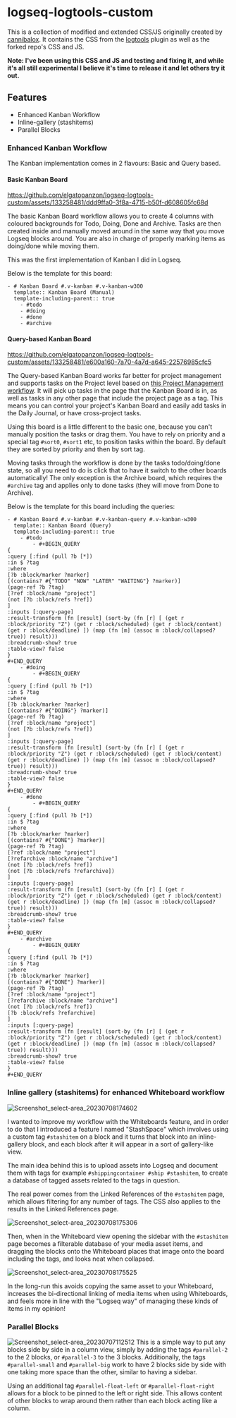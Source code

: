 # logseq-logtools-custom
This is a collection of modified and extended CSS/JS originally created by [cannibalox](https://github.com/cannibalox). It contains the CSS from the [logtools](https://github.com/cannibalox/logtools) plugin as well as the forked repo's CSS and JS.

**Note: I've been using this CSS and JS and testing and fixing it, and while it's all still experimental I believe it's time to release it and let others try it out.**

## Features
* Enhanced Kanban Workflow
* Inline-gallery (stashitems)
* Parallel Blocks

### Enhanced Kanban Workflow
The Kanban implementation comes in 2 flavours: Basic and Query based.

#### Basic Kanban Board
https://github.com/elgatopanzon/logseq-logtools-custom/assets/133258481/ddd9ffa0-3f8a-4715-b50f-d608605fc68d

The basic Kanban Board workflow allows you to create 4 columns with coloured backgrounds for Todo, Doing, Done and Archive. Tasks are then created inside and manually moved around in the same way that you move Logseq blocks around. You are also in charge of properly marking items as doing/done while moving them.

This was the first implementation of Kanban I did in Logseq.

Below is the template for this board:
```
- # Kanban Board #.v-kanban #.v-kanban-w300
  template:: Kanban Board (Manual)
  template-including-parent:: true
	- #todo
	- #doing
	- #done
	- #archive
```

#### Query-based Kanban Board
https://github.com/elgatopanzon/logseq-logtools-custom/assets/133258481/e600a160-7a70-4a7d-a645-22576985cfc5

The Query-based Kanban Board works far better for project management and supports tasks on the Project level based on [this Project Management workflow](https://luhmann-logseq.notion.site/A-new-approach-to-project-management-in-Logseq-8b36dd5eb25d4b9e9882742b5ee4368e). It will pick up tasks in the page that the Kanban Board is in, as well as tasks in any other page that include the project page as a tag. This means you can control your project's Kanban Board and easily add tasks in the Daily Journal, or have cross-project tasks.

Using this board is a little different to the basic one, because you can't manually position the tasks or drag them. You have to rely on priority and a special tag `#sort0`, `#sort1` etc, to position tasks within the board. By default they are sorted by priority and then by sort tag.

Moving tasks through the workflow is done by the tasks todo/doing/done state, so all you need to do is click that to have it switch to the other boards automatically! The only exception is the Archive board, which requires the `#archive` tag and applies only to done tasks (they will move from Done to Archive).

Below is the template for this board including the queries:
```
- # Kanban Board #.v-kanban #.v-kanban-query #.v-kanban-w300
  template:: Kanban Board (Query)
  template-including-parent:: true
	- #todo
		- #+BEGIN_QUERY
{
:query [:find (pull ?b [*])
:in $ ?tag
:where
[?b :block/marker ?marker]
[(contains? #{"TODO" "NOW" "LATER" "WAITING"} ?marker)]
(page-ref ?b ?tag)
[?ref :block/name "project"]
(not [?b :block/refs ?ref])
]
:inputs [:query-page]
:result-transform (fn [result] (sort-by (fn [r] [ (get r :block/priority "Z") (get r :block/scheduled) (get r :block/content) (get r :block/deadline) ]) (map (fn [m] (assoc m :block/collapsed? true)) result)))
:breadcrumb-show? true
:table-view? false
}
#+END_QUERY
	- #doing
		- #+BEGIN_QUERY
{
:query [:find (pull ?b [*])
:in $ ?tag
:where
[?b :block/marker ?marker]
[(contains? #{"DOING"} ?marker)]
(page-ref ?b ?tag)
[?ref :block/name "project"]
(not [?b :block/refs ?ref])
]
:inputs [:query-page]
:result-transform (fn [result] (sort-by (fn [r] [ (get r :block/priority "Z") (get r :block/scheduled) (get r :block/content) (get r :block/deadline) ]) (map (fn [m] (assoc m :block/collapsed? true)) result)))
:breadcrumb-show? true
:table-view? false
}
#+END_QUERY
	- #done
		- #+BEGIN_QUERY
{
:query [:find (pull ?b [*])
:in $ ?tag
:where
[?b :block/marker ?marker]
[(contains? #{"DONE"} ?marker)]
(page-ref ?b ?tag)
[?ref :block/name "project"]
[?refarchive :block/name "archive"]
(not [?b :block/refs ?ref])
(not [?b :block/refs ?refarchive])
]
:inputs [:query-page]
:result-transform (fn [result] (sort-by (fn [r] [ (get r :block/priority "Z") (get r :block/scheduled) (get r :block/content) (get r :block/deadline) ]) (map (fn [m] (assoc m :block/collapsed? true)) result)))
:breadcrumb-show? true
:table-view? false
}
#+END_QUERY
	- #archive
		- #+BEGIN_QUERY
{
:query [:find (pull ?b [*])
:in $ ?tag
:where
[?b :block/marker ?marker]
[(contains? #{"DONE"} ?marker)]
(page-ref ?b ?tag)
[?ref :block/name "project"]
[?refarchive :block/name "archive"]
(not [?b :block/refs ?ref])
[?b :block/refs ?refarchive]
]
:inputs [:query-page]
:result-transform (fn [result] (sort-by (fn [r] [ (get r :block/priority "Z") (get r :block/scheduled) (get r :block/content) (get r :block/deadline) ]) (map (fn [m] (assoc m :block/collapsed? true)) result)))
:breadcrumb-show? true
:table-view? false
}
#+END_QUERY
```

### Inline gallery (stashitems) for enhanced Whiteboard workflow
![Screenshot_select-area_20230708174602](https://github.com/elgatopanzon/logseq-logtools-custom/assets/133258481/3c4f4b2c-614f-4a36-9510-892bc4f3f13b)


I wanted to improve my workflow with the Whiteboards feature, and in order to do that I introduced a feature I named "StashSpace" which involves using a custom tag `#stashitem` on a block and it turns that block into an inline-gallery block, and each block after it will appear in a sort of gallery-like view. 

The main idea behind this is to upload assets into Logseq and document them with tags for example `#shippingcontainer #ship #stashitem`, to create a database of tagged assets related to the tags in question.

The real power comes from the Linked References of the `#stashitem` page, which allows filtering for any number of tags. The CSS also applies to the results in the Linked References page.

![Screenshot_select-area_20230708175306](https://github.com/elgatopanzon/logseq-logtools-custom/assets/133258481/9a12e402-e341-477e-83e2-408ca92c319a)

Then, when in the Whiteboard view opening the sidebar with the `#stashitem` page becomes a filterable database of your media asset items, and dragging the blocks onto the Whiteboard places that image onto the board including the tags, and looks neat when collapsed.

![Screenshot_select-area_20230708175525](https://github.com/elgatopanzon/logseq-logtools-custom/assets/133258481/11c0472b-49d9-416c-b87a-75561dbe133a)

In the long-run this avoids copying the same asset to your Whiteboard, increases the bi-directional linking of media items when using Whiteboards, and feels more in line with the "Logseq way" of managing these kinds of items in my opinion!

### Parallel Blocks
![Screenshot_select-area_20230707112512](https://github.com/elgatopanzon/logseq-logtools-custom/assets/133258481/6de0d4b6-27b0-49f3-a0a0-6c9872a4fd02)
This is a simple way to put any blocks side by side in a column view, simply by adding the tags `#parallel-2` to the 2 blocks, or `#parallel-3` to the 3 blocks. Additionally, the tags `#parallel-small` and `#parallel-big` work to have 2 blocks side by side with one taking more space than the other, similar to having a sidebar.

Using an additional tag `#parallel-float-left` or `#parallel-float-right` allows for a block to be pinned to the left or right side. This allows content of other blocks to wrap around them rather than each block acting like a column.
